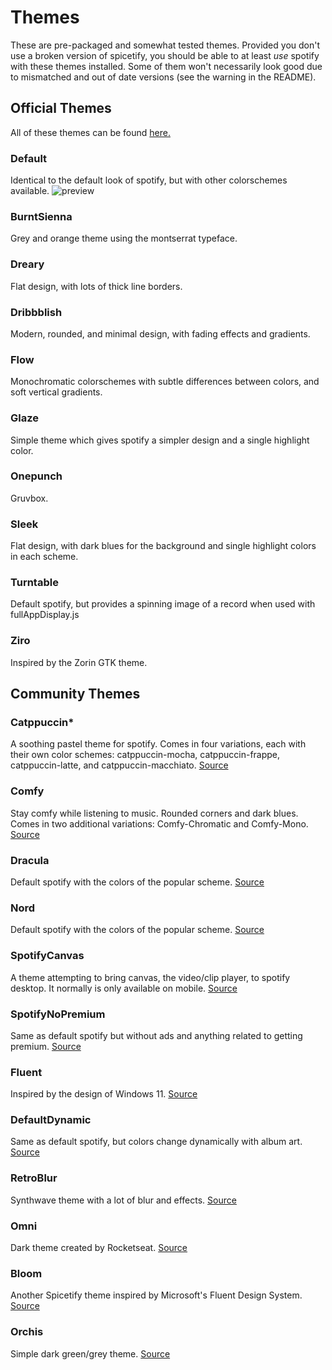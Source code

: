 # Themes
These are pre-packaged and somewhat tested themes. Provided you don't use a broken version of spicetify, you should be able to at least *use* spotify with these themes installed. Some of them won't necessarily look good due to mismatched and out of date versions (see the warning in the README).

## Official Themes
All of these themes can be found [here.](https://github.com/spicetify/spicetify-themes)
### Default
Identical to the default look of spotify, but with other colorschemes available.
![preview](https://github.com/spicetify/spicetify-themes/blob/master/Default/ocean.png)
### BurntSienna
Grey and orange theme using the montserrat typeface.
### Dreary
Flat design, with lots of thick line borders.
### Dribbblish
Modern, rounded, and minimal design, with fading effects and gradients.
### Flow
Monochromatic colorschemes with subtle differences between colors, and soft vertical gradients.
### Glaze
Simple theme which gives spotify a simpler design and a single highlight color.
### Onepunch
Gruvbox.
### Sleek
Flat design, with dark blues for the background and single highlight colors in each scheme.
### Turntable
Default spotify, but provides a spinning image of a record when used with fullAppDisplay.js
### Ziro
Inspired by the Zorin GTK theme.

## Community Themes
### Catppuccin*
A soothing pastel theme for spotify. Comes in four variations, each with their own color schemes: catppuccin-mocha, catppuccin-frappe, catppuccin-latte, and catppuccin-macchiato. [Source](https://github.com/catppuccin/spicetify)
### Comfy
Stay comfy while listening to music. Rounded corners and dark blues. Comes in two additional variations: Comfy-Chromatic and Comfy-Mono. [Source](https://github.com/Comfy-Themes/Spicetify)
### Dracula
Default spotify with the colors of the popular scheme. [Source](https://github.com/Darkempire78/Dracula-Spicetify)
### Nord
Default spotify with the colors of the popular scheme. [Source](https://github.com/Tetrax-10/Nord-Spotify)
### SpotifyCanvas
A theme attempting to bring canvas, the video/clip player, to spotify desktop. It normally is only available on mobile. [Source](https://github.com/itsmeow/Spicetify-Canvas)
### SpotifyNoPremium
Same as default spotify but without ads and anything related to getting premium. [Source](https://github.com/Daksh777/SpotifyNoPremium)
### Fluent
Inspired by the design of Windows 11. [Source](https://github.com/williamckha/spicetify-fluent)
### DefaultDynamic
Same as default spotify, but colors change dynamically with album art. [Source](https://github.com/JulienMaille/spicetify-dynamic-theme)
### RetroBlur
Synthwave theme with a lot of blur and effects. [Source](https://github.com/Motschen/Retroblur)
### Omni
Dark theme created by Rocketseat. [Source](https://github.com/getomni/spicetify)
### Bloom
Another Spicetify theme inspired by Microsoft's Fluent Design System. [Source](https://github.com/nimsandu/spicetify-bloom)
### Orchis
Simple dark green/grey theme. [Source](https://github.com/canbeardig/Spicetify-Orchis-Colours-v2)
